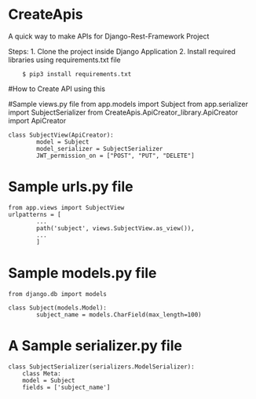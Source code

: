 # CreateApis

A quick way to make APIs for Django-Rest-Framework Project

Steps: 
	1. Clone the project inside Django Application
	2. Install required libraries using requirements.txt file
		
		$ pip3 install requirements.txt

#How to Create API using this

#Sample views.py file
	from app.models import Subject
	from app.serializer import SubjectSerializer
	from CreateApis.ApiCreator_library.ApiCreator import ApiCreator 
	
	class SubjectView(ApiCreator):
    		model = Subject
    		model_serializer = SubjectSerializer
    		JWT_permission_on = ["POST", "PUT", "DELETE"]
    		
# Sample urls.py file
	from app.views import SubjectView
	urlpatterns = [
			...
			path('subject', views.SubjectView.as_view()),
			...
			]

# Sample models.py file
	from django.db import models
	
	class Subject(models.Model):
    		subject_name = models.CharField(max_length=100)

		
# A Sample serializer.py file 
	class SubjectSerializer(serializers.ModelSerializer):
	    class Meta:
		model = Subject
		fields = ['subject_name']
